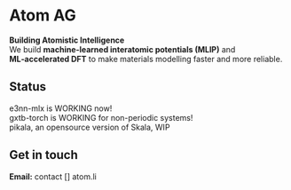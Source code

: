 # Atom AG

**Building Atomistic Intelligence**  
We build **machine‑learned interatomic potentials (MLIP)** and **ML‑accelerated DFT** to make materials modelling faster and more reliable.

## Status
e3nn-mlx is WORKING now!  
gxtb-torch is WORKING for non-periodic systems!  
pikala, an opensource version of Skala, WIP

## Get in touch
**Email:** contact [] atom.li
